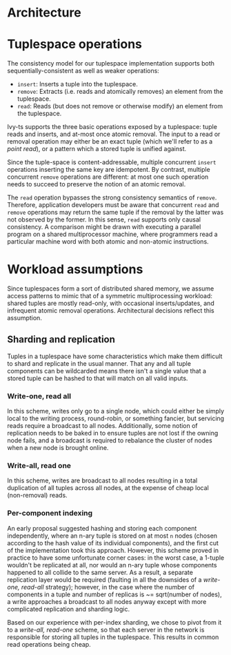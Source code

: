 # Architecture

# Tuplespace operations

The consistency model for our tuplespace implementation supports both
sequentially-consistent as well as weaker operations:

* `insert`: Inserts a tuple into the tuplespace.
* `remove`: Extracts (i.e. reads and atomically removes) an element from the tuplespace.
* `read`: Reads (but does not remove or otherwise modify) an element from the tuplespace.

Ivy-ts supports the three basic operations exposed by a tuplespace: tuple reads
and inserts, and at-most once atomic removal.  The input to a read or removal
operation may either be an exact tuple (which we'll refer to as a _point
read_), or a pattern which a stored tuple is unified against.

Since the tuple-space is content-addressable, multiple concurrent `insert`
operations inserting the same key are idempotent.  By contrast, multiple
concurrent `remove` operations are different: at most one such operation needs
to succeed to preserve the notion of an atomic removal.

The `read` operation bypasses the strong consistency semantics of `remove`.
Therefore, application developers must be aware that concurrent `read` and
`remove` operations may return the same tuple if the removal by the latter was
not observed by the former.  In this sense, `read` supports only causal
consistency.  A comparison might be drawn with executing a parallel program on
a shared multiprocessor machine, where programmers read a particular machine
word with both atomic and non-atomic instructions.

# Workload assumptions

Since tuplespaces form a sort of distributed shared memory, we assume access 
patterns to mimic that of a symmetric multiprocessing workload: shared tuples
are mostly read-only, with occasional inserts/updates, and infrequent atomic
removal operations.  Architectural decisions reflect this assumption.

## Sharding and replication

Tuples in a tuplespace have some characteristics which make them difficult
to shard and replicate in the usual manner.  That any and all tuple components
can be wildcarded means there isn't a single value that a stored tuple can be
hashed to that will match on all valid inputs.  

### Write-one, read all

In this scheme, writes only go to a single node, which could either be simply
local to the writing process, round-robin, or something fancier, but servicing
reads require a broadcast to all nodes.  Additionally, some notion of
replication needs to be baked in to ensure tuples are not lost if the owning
node fails, and a broadcast is required to rebalance the cluster of nodes when
a new node is brought online.

### Write-all, read one

In this scheme, writes are broadcast to all nodes resulting in a total
duplication of all tuples across all nodes, at the expense of cheap local
(non-removal) reads.

### Per-component indexing

An early proposal suggested hashing and storing each component independently,
where an n-ary tuple is stored on at most `n` nodes (chosen according to the
hash value of its individual components), and the first cut of the
implementation took this approach.  However, this scheme proved in practice to
have some unfortunate corner cases: in the worst case, a 1-tuple wouldn't be
replicated at all, nor would an n-ary tuple whose components happened to all
collide to the same server.  As a result, a separate replication layer would
be required (faulting in all the downsides of a _write-one, read-all_
strategy); however, in the case where the number of components in a tuple and
number of replicas is ~= sqrt(number of nodes), a write approaches a broadcast
to all nodes anyway except with more complicated replication and sharding
logic.

Based on our experience with per-index sharding, we chose to pivot from it to a
_write-all, read-one_ scheme, so that each server in the network is responsible
for storing all tuples in the tuplespace.  This results in common read
operations being cheap.

